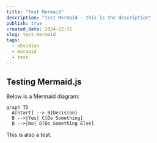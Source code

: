 ```yaml
---
title: "Test Mermaid"
description: "Test Mermaid - this is the description"
publish: true
created_date: 2024-12-31
slug: test-mermaid
tags:
  - obsidian
  - mermaid
  - test
---
```


## Testing Mermaid.js

Below is a Mermaid diagram:

```mermaid
graph TD
  A[Start] --> B{Decision}
  B -->|Yes| C[Do Something]
  B -->|No| D[Do Something Else]
```

This is also a test.
